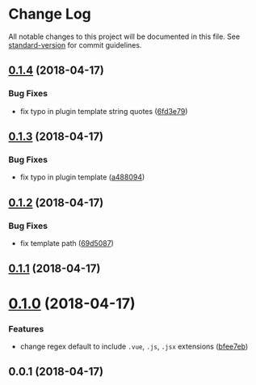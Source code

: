 # Change Log

All notable changes to this project will be documented in this file. See [standard-version](https://github.com/conventional-changelog/standard-version) for commit guidelines.

<a name="0.1.4"></a>
## [0.1.4](https://github.com/DaxChen/nuxt-global-base-components/compare/v0.1.3...v0.1.4) (2018-04-17)


### Bug Fixes

* fix typo in plugin template string quotes ([6fd3e79](https://github.com/DaxChen/nuxt-global-base-components/commit/6fd3e79))



<a name="0.1.3"></a>
## [0.1.3](https://github.com/DaxChen/nuxt-global-base-components/compare/v0.1.2...v0.1.3) (2018-04-17)


### Bug Fixes

* fix typo in plugin template ([a488094](https://github.com/DaxChen/nuxt-global-base-components/commit/a488094))



<a name="0.1.2"></a>
## [0.1.2](https://github.com/DaxChen/nuxt-global-base-components/compare/v0.1.1...v0.1.2) (2018-04-17)


### Bug Fixes

* fix template path ([69d5087](https://github.com/DaxChen/nuxt-global-base-components/commit/69d5087))



<a name="0.1.1"></a>
## [0.1.1](https://github.com/DaxChen/nuxt-global-base-components/compare/v0.1.0...v0.1.1) (2018-04-17)



<a name="0.1.0"></a>
# [0.1.0](https://github.com/DaxChen/nuxt-global-base-components/compare/v0.0.1...v0.1.0) (2018-04-17)


### Features

* change regex default to include `.vue`, `.js`, `.jsx` extensions ([bfee7eb](https://github.com/DaxChen/nuxt-global-base-components/commit/bfee7eb))



<a name="0.0.1"></a>
## 0.0.1 (2018-04-17)
